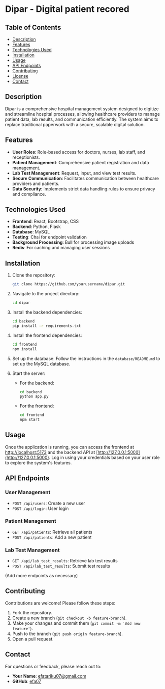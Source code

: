 # Dipar - Digital patient recored

## Table of Contents
- [Description](#description)
- [Features](#features)
- [Technologies Used](#technologies-used)
- [Installation](#installation)
- [Usage](#usage)
- [API Endpoints](#api-endpoints)
- [Contributing](#contributing)
- [License](#license)
- [Contact](#contact)

## Description
Dipar is a comprehensive hospital management system designed to digitize and streamline hospital processes, allowing healthcare providers to manage patient data, lab results, and communication efficiently. The system aims to replace traditional paperwork with a secure, scalable digital solution.

## Features
- **User Roles**: Role-based access for doctors, nurses, lab staff, and receptionists.
- **Patient Management**: Comprehensive patient registration and data management.
- **Lab Test Management**: Request, input, and view test results.
- **Secure Communication**: Facilitates communication between healthcare providers and patients.
- **Data Security**: Implements strict data handling rules to ensure privacy and compliance.

## Technologies Used
- **Frontend**: React, Bootstrap, CSS
- **Backend**: Python, Flask
- **Database**: MySQL
- **Testing**: Chai for endpoint validation
- **Background Processing**: Bull for processing image uploads
- **Redis**: For caching and managing user sessions

## Installation
1. Clone the repository:
    ```bash
    git clone https://github.com/yourusername/dipar.git
    ```
2. Navigate to the project directory:
    ```bash
    cd dipar
    ```
3. Install the backend dependencies:
    ```bash
    cd backend
    pip install -r requirements.txt
    ```
4. Install the frontend dependencies:
    ```bash
    cd frontend
    npm install
    ```
5. Set up the database:
    Follow the instructions in the `database/README.md` to set up the MySQL database.

6. Start the server:
    - For the backend:
        ```bash
        cd backend
        python app.py
        ```
    - For the frontend:
        ```bash
        cd frontend
        npm start
        ```

## Usage
Once the application is running, you can access the frontend at [http://localhost:5173](http://localhost:5173) and the backend API at [http://127.0.0.1:5000](http://127.0.0.1:5000). Log in using your credentials based on your user role to explore the system's features.

## API Endpoints
### User Management
- `POST /api/users`: Create a new user
- `POST /api/login`: User login

### Patient Management
- `GET /api/patients`: Retrieve all patients
- `POST /api/patients`: Add a new patient

### Lab Test Management
- `GET /api/lab_test_results`: Retrieve lab test results
- `POST /api/lab_test_results`: Submit test results

(Add more endpoints as necessary)

## Contributing
Contributions are welcome! Please follow these steps:
1. Fork the repository.
2. Create a new branch (`git checkout -b feature-branch`).
3. Make your changes and commit them (`git commit -m 'Add new feature'`).
4. Push to the branch (`git push origin feature-branch`).
5. Open a pull request.

## Contact
For questions or feedback, please reach out to:
- **Your Name**: efatariku07@gmail.com
- **GitHub**: [efa07](https://github.com/efa07)